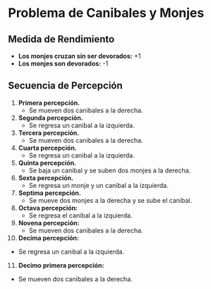 # Problema de Canibales y Monjes

## Medida de Rendimiento

- **Los monjes cruzan sin ser devorados:** +1
- **Los monjes son devorados:** -1

## Secuencia de Percepción
1. **Primera percepción.**
   - Se mueven dos canibales a la derecha.
2. **Segunda percepción.**
   - Se regresa un canibal a la izquierda.
3. **Tercera percepción.**
   - Se mueven dos canibales a la derecha.
4. **Cuarta percepción.**
   - Se regresa un canibal a la izquierda.
5. **Quinta percepción.**
   - Se baja un canibal y se suben dos monjes a la derecha.
6. **Sexta percepción.**
   - Se regresa un monje y un canibal a la izquierda.
7. **Septima percepción.**
   - Se mueve dos monjes a la derecha y se sube el canibal.
8. **Octava percepción:**
   - Se regresa el canibal a la izquierda.
9. **Novena percepción:** 
   - Se mueven dos canibales a la derecha.
10. **Decima percepción:**
   - Se regresa un canibal a la izquierda.
11. **Decimo primera percepción:** 
   - Se mueven dos canibales a la derecha.